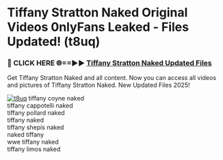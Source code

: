 # Tiffany Stratton Naked Original Videos 0nlyFans Leaked - Files Updated! (t8uq)

<h3>🔴 CLICK HERE 🌐==►► <a href="https://tinyurl.com/yckcrads" rel="nofollow">Tiffany Stratton Naked Updated Files</a></h3>

Get Tiffany Stratton Naked and all content. Now you can access all videos and pictures of Tiffany Stratton Naked. New Updated Files 2025!

[![t8uq](https://i.imgur.com/hpKpOFt.gif)](https://tinyurl.com/yckcrads)
tiffany coyne naked<br>
tiffany cappotelli naked<br>
tiffany pollard naked<br>
tiffany naked<br>
tiffany shepis naked<br>
naked tiffany<br>
wwe tiffany naked<br>
tiffany limos naked